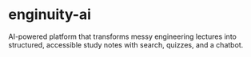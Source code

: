 # enginuity-ai
AI-powered platform that transforms messy engineering lectures into structured, accessible study notes with search, quizzes, and a chatbot.
